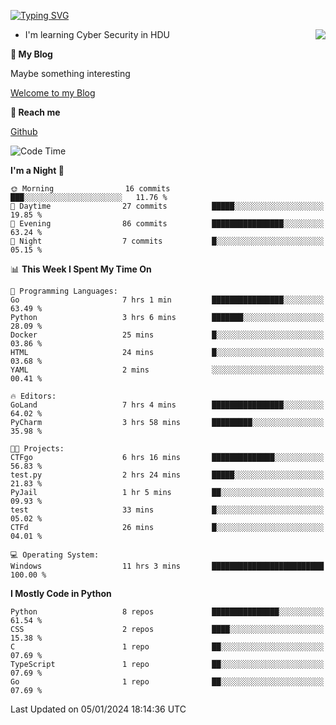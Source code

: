 [![Typing SVG](https://readme-typing-svg.herokuapp.com?font=Fira+Code&pause=1000&random=false&width=450&height=60&lines=Hello+%F0%9F%91%8B%F0%9F%8F%BB;I'm+JBNRZ)](https://git.io/typing-svg)

<a href="#">
  <img align="right" src="https://github-readme-stats.vercel.app/api?username=JBNRZ&show_icons=true&bg_color=15,f2f7fd,E0EAFC" />
</a>

- I'm learning Cyber Security in HDU

 **🌱 My Blog**

Maybe something interesting

[Welcome to my Blog](https://jbnrz.com.cn/)

 **💬 Reach me** 

[Github](https://github.com/JBNRZ)


<!--START_SECTION:waka-->
![Code Time](http://img.shields.io/badge/Code%20Time-251%20hrs%2021%20mins-blue)

**I'm a Night 🦉** 

```text
🌞 Morning                16 commits          ███░░░░░░░░░░░░░░░░░░░░░░   11.76 % 
🌆 Daytime                27 commits          █████░░░░░░░░░░░░░░░░░░░░   19.85 % 
🌃 Evening                86 commits          ████████████████░░░░░░░░░   63.24 % 
🌙 Night                  7 commits           █░░░░░░░░░░░░░░░░░░░░░░░░   05.15 % 
```


📊 **This Week I Spent My Time On** 

```text
💬 Programming Languages: 
Go                       7 hrs 1 min         ████████████████░░░░░░░░░   63.49 % 
Python                   3 hrs 6 mins        ███████░░░░░░░░░░░░░░░░░░   28.09 % 
Docker                   25 mins             █░░░░░░░░░░░░░░░░░░░░░░░░   03.86 % 
HTML                     24 mins             █░░░░░░░░░░░░░░░░░░░░░░░░   03.68 % 
YAML                     2 mins              ░░░░░░░░░░░░░░░░░░░░░░░░░   00.41 % 

🔥 Editors: 
GoLand                   7 hrs 4 mins        ████████████████░░░░░░░░░   64.02 % 
PyCharm                  3 hrs 58 mins       █████████░░░░░░░░░░░░░░░░   35.98 % 

🐱‍💻 Projects: 
CTFgo                    6 hrs 16 mins       ██████████████░░░░░░░░░░░   56.83 % 
test.py                  2 hrs 24 mins       █████░░░░░░░░░░░░░░░░░░░░   21.83 % 
PyJail                   1 hr 5 mins         ██░░░░░░░░░░░░░░░░░░░░░░░   09.93 % 
test                     33 mins             █░░░░░░░░░░░░░░░░░░░░░░░░   05.02 % 
CTFd                     26 mins             █░░░░░░░░░░░░░░░░░░░░░░░░   04.01 % 

💻 Operating System: 
Windows                  11 hrs 3 mins       █████████████████████████   100.00 % 
```

**I Mostly Code in Python** 

```text
Python                   8 repos             ███████████████░░░░░░░░░░   61.54 % 
CSS                      2 repos             ████░░░░░░░░░░░░░░░░░░░░░   15.38 % 
C                        1 repo              ██░░░░░░░░░░░░░░░░░░░░░░░   07.69 % 
TypeScript               1 repo              ██░░░░░░░░░░░░░░░░░░░░░░░   07.69 % 
Go                       1 repo              ██░░░░░░░░░░░░░░░░░░░░░░░   07.69 % 
```




 Last Updated on 05/01/2024 18:14:36 UTC
<!--END_SECTION:waka-->

